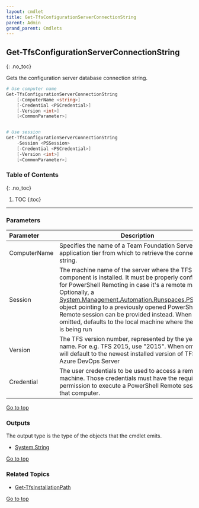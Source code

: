 ```yaml
---
layout: cmdlet
title: Get-TfsConfigurationServerConnectionString
parent: Admin
grand_parent: Cmdlets
---
```

## Get-TfsConfigurationServerConnectionString
{: .no_toc}

Gets the configuration server database connection string.

```powershell
# Use computer name
Get-TfsConfigurationServerConnectionString
    [-ComputerName <string>]
    [-Credential <PSCredential>]
    [-Version <int>]
    [<CommonParameter>]


# Use session
Get-TfsConfigurationServerConnectionString
    -Session <PSSession>
    [-Credential <PSCredential>]
    [-Version <int>]
    [<CommonParameter>]

```

### Table of Contents
{: .no_toc}

1. TOC
{:toc}

-----
### Parameters

| Parameter | Description |
|:----------|-------------|
 | ComputerName | Specifies the name of a Team Foundation Server application tier from which to retrieve the connection string. |
 | Session | The machine name of the server where the TFS component is installed. It must be properly configured for PowerShell Remoting in case it's a remote machine. Optionally, a [System.Management.Automation.Runspaces.PSSession](https://docs.microsoft.com/en-us/dotnet/api/System.Management.Automation.Runspaces.PSSession) object pointing to a previously opened PowerShell Remote session can be provided instead. When omitted, defaults to the local machine where the script is being run |
 | Version | The TFS version number, represented by the year in its name. For e.g. TFS 2015, use "2015". When omitted, will default to the newest installed version of TFS / Azure DevOps Server |
 | Credential | The user credentials to be used to access a remote machine. Those credentials must have the required permission to execute a PowerShell Remote session on that computer. |
 
[Go to top](#get-tfsconfigurationserverconnectionstring)

### Outputs

The output type is the type of the objects that the cmdlet emits.

* [System.String](https://docs.microsoft.com/en-us/dotnet/api/System.String)

[Go to top](#get-tfsconfigurationserverconnectionstring)

### Related Topics

* [Get-TfsInstallationPath](/Cmdlets/Admin/Get-TfsInstallationPath)


[Go to top](#get-tfsconfigurationserverconnectionstring)

